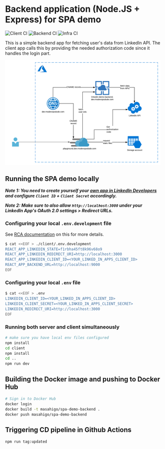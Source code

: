 # Backend application (Node.JS + Express) for SPA demo

![Client CI](https://github.com/Masahigo/dev-playground/workflows/Client%20CI/badge.svg)
![Backend CI](https://github.com/Masahigo/dev-playground/workflows/Backend%20CI/badge.svg)
![Infra CI](https://github.com/Masahigo/dev-playground/workflows/Infra%20CI/badge.svg)

This is a simple backend app for fetching user's data from LinkedIn API. The client app calls this by providing the needed authorization code since it handles the login part.

![alt text](images/spa-demo-architecture.png "SPA demo architecture")

## Running the SPA demo locally

***Note 1: You need to create yourself your [own app in LinkedIn Developers](https://docs.microsoft.com/en-us/linkedin/shared/authentication/authorization-code-flow) and configure `Client ID` + `Client Secret` accordingly.*** 

***Note 2: Make sure to also allow `http://localhost:3000` under your LinkedIn App's _OAuth 2.0 settings_ > _Redirect URLs._***

### Configuring your local `.env.development` file

See [RCA documentation](https://create-react-app.dev/docs/adding-custom-environment-variables/) on this for more details.

```bash
$ cat <<EOF > ./client/.env.development
REACT_APP_LINKEDIN_STATE=f1rbha45ft8k96v68o9
REACT_APP_LINKEDIN_REDIRECT_URI=http://localhost:3000
REACT_APP_LINKEDIN_CLIENT_ID=<YOUR_LINKED_IN_APPS_CLIENT_ID>
REACT_APP_BACKEND_URL=http://localhost:9000
EOF
```

### Configuring your local `.env` file

```bash
$ cat <<EOF > .env
LINKEDIN_CLIENT_ID=<YOUR_LINKED_IN_APPS_CLIENT_ID>
LINKEDIN_CLIENT_SECRET=<YOUR_LINKED_IN_APPS_CLIENT_SECRET>
LINKEDIN_REDIRECT_URI=http://localhost:3000
EOF
```

### Running both server and client simultaneously

```bash
# make sure you have local env files configured
npm install
cd client
npm install
cd ..
npm run dev
```

## Building the Docker image and pushing to Docker Hub

```bash
# Sign in to Docker Hub
docker login
docker build -t masahigo/spa-demo-backend .
docker push masahigo/spa-demo-backend
```

## Triggering CD pipeline in Github Actions

```bash
npm run tag:updated
```
